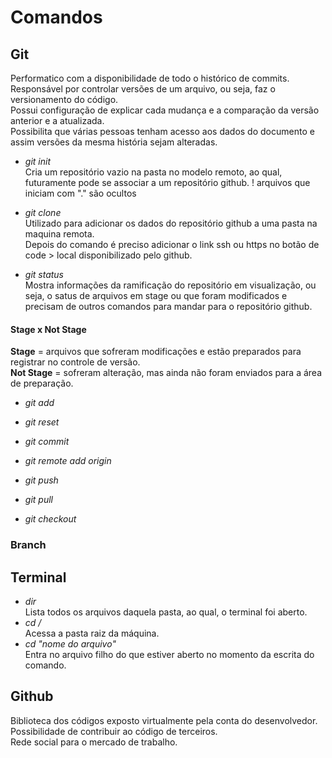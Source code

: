 # Comandos

## Git 
Performatico com a disponibilidade de todo o histórico de commits.  
Responsável por controlar versões de um arquivo, ou seja, faz o versionamento do código.  
Possui configuração de explicar cada mudança e a comparação da versão anterior e a atualizada.  
Possibilita que várias pessoas tenham acesso aos dados do documento e assim versões da mesma história sejam alteradas.

 - *git init*  
 Cria um repositório vazio na pasta no modelo remoto, ao qual, futuramente pode se associar a um repositório github.
 ! arquivos que iniciam com "." são ocultos
 
 - *git clone*  
 Utilizado para adicionar os dados do repositório github a uma pasta na maquina remota.  
 Depois do comando é preciso adicionar o link ssh ou https no botão de code > local disponibilizado pelo github.
 
 - *git status*  
 Mostra informações da ramificação do repositório em visualização, ou seja, o satus de arquivos em stage ou que foram modificados e precisam de outros comandos para mandar para o repositório github.
 
 #### Stage x Not Stage  
 **Stage** = arquivos que sofreram modificações e estão preparados para registrar no controle de versão.  
 **Not Stage** = sofreram alteração, mas ainda não foram enviados para a área de preparação.
 
 - *git add*
 
 - *git reset*
 
 - *git commit* 
 
 - *git remote add origin* 
 
 - *git push* 
 
 - *git pull*
 
 - *git checkout*

### Branch

## Terminal
 - *dir*  
Lista todos os arquivos daquela pasta, ao qual, o terminal foi aberto.
- *cd /*  
Acessa a pasta raiz da máquina.
- *cd "nome do arquivo"*  
Entra no arquivo filho do que estiver aberto no momento da escrita do comando.

## Github
Biblioteca dos códigos exposto virtualmente pela conta do desenvolvedor.  
Possibilidade de contribuir ao código de terceiros.  
Rede social para o mercado de trabalho.

